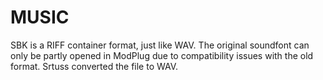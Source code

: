 # MUSIC

SBK is a RIFF container format, just like WAV. The original soundfont can only be partly opened in ModPlug due to compatibility issues with the old format.
Srtuss converted the file to WAV.